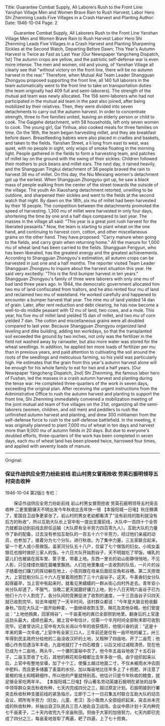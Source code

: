 Title: Guarantee Combat Supply, All Laborers Rush to the Front Line: Yanshan Village Men and Women Brave Rain to Rush Harvest; Labor Hero Shi Zhenming Leads Five Villages in a Crash Harvest and Planting
Author:
Date: 1946-10-04
Page: 2

　　Guarantee Combat Supply, All Laborers Rush to the Front Line
    Yanshan Village Men and Women Brave Rain to Rush Harvest
    Labor Hero Shi Zhenming Leads Five Villages in a Crash Harvest and Planting
    Sharpening Sickles at the Second Watch, Departing Before Dawn; This Year's Autumn Harvest is Twice as Fast as Last Year
    [Our Newspaper Yangcheng Dispatch, 1st] The autumn crops are yellow, and the patriotic self-defense war is even more intense. The men and women, old and young, of Yanshan Village all clearly see that "without victory on the front line, there will be no autumn harvest in the rear." Therefore, when Mutual Aid Team Leader Shangguan Zhongyou proposed supporting the front line, all 140 full laborers in the team automatically went to the front line to take on transportation duties (the team originally had 409 full and semi-laborers). The strength of the mutual aid team was newly allocated. The 156 semi-laborers who had not participated in the mutual aid team in the past also joined, after being mobilized by their relatives. Then, they were divided into seven detachments to carry out the autumn harvest. In order to concentrate strength, three to five families united, leaving an elderly person or child to cook. The Gaigehe detachment, with 58 households, left only seven women to cook. The young girl, Gai Yinhua, also cooked meals for three families on time. On the 16th, the team began harvesting millet, and they ate breakfast before dawn. Breastfeeding babies were also placed in cradles and baskets, and taken to the fields. Yanshan Street, a li long from east to west, was quiet, with no people in sight, only wisps of smoke floating in the morning light. People gathered in the fields to form a harvesting team, and patches of millet lay on the ground with the swing of their sickles. Children followed their mothers to pick beans and millet ears. The next day, it rained heavily, and the Shangguan Tingkui detachment of 36 people braved the rain to harvest 36 mu of millet. On this day, the Niu Meixiang women's detachment got up the earliest. When Shangguan Zhongyou got up, he saw a black mass of people walking from the center of the street towards the outside of the village. The youth An Xiaoshang detachment retorted, unwilling to be outdone, and sharpened their sickles and went to the fields at the second watch that night. By dawn on the 18th, six mu of millet had been harvested by their 16 people. The competition between the detachments promoted the speed of harvesting. 1,300 mu of millet were harvested in only four days, shortening the time by one and a half days compared to last year. The masses in the village all said: "This year is a great joint rush harvest for the liberated peasants." Now, the team is starting to plant wheat on the one hand, and continuing to harvest corn, cotton, and other miscellaneous grains on the other hand. They have proposed: "Carry manure when going to the fields, and carry grain when returning home." All the manure for 1,000 mu of wheat land has been carried to the fields. Shangguan Fengyun, who has been liberated, has the greatest energy and the greatest achievements. According to Shangguan Zhongyou's estimation, all autumn crops can be harvested in just one and a half months. The reporter visited Team Leader Shangguan Zhongyou to inquire about the harvest situation this year. He said very excitedly: "This is the first bumper harvest in ten years." Shangguan Zhongyou's family of three were laborers with only one mu of bad land three years ago. In 1944, the democratic government allocated him two mu of land confiscated from traitors, and he also rented four mu of land and reclaimed two mu of wasteland. He worked carefully and happened to encounter a bumper harvest that year. The nine mu of land yielded 14 dan of grain. Later, after rent reduction and debt clearing, he has now become a well-to-do middle peasant with 12 mu of land, two cows, and a mule. This year, his five mu of millet land yielded 15 dan of millet, and two mu of corn yielded 7 dan. The cotton and miscellaneous grains were all doubled compared to last year. Because Shangguan Zhongyou organized land leveling and dike building, adding ten workdays, so that the transplanted soil exceeded the ground by two inches, not only was the fertilizer in the field not washed away by rainwater, but also more water was stored for the wheat seedlings. In addition, he applied ten more loads of fertilizer per mu than in previous years, and paid attention to cultivating the soil around the roots of the seedlings and meticulous farming, so his yield was particularly high. He estimates that the grain from this year's autumn harvest alone will be enough for his whole family to eat for two and a half years.
    [Our Newspaper Yangcheng Dispatch, 2nd] Shi Zhenming, the famous labor hero of Fushan, led the masses in a crash autumn harvest and planting during the tense war. He completed three-quarters of the work in seven days, exceeding the original plan. After receiving the urgent instructions from the Administrative Office to rush the autumn harvest and planting to support the front line, Shi Zhenming immediately convened a mobilization meeting of the joint mutual aid team of five villages on the 21st, organizing all the semi-laborers (women, children, and old men) and peddlers to rush the unfinished autumn harvest and planting, and drew 300 militiamen from the self-defense force to rush to the self-defense battlefield. In the meeting, it was originally planned to plant 7,000 mu of wheat in ten days and harvest more than 9,000 mu of autumn fields in 20 days. But due to everyone's doubled efforts, three-quarters of the work has been completed in seven days, each mu of wheat land has been plowed twice, harrowed four times, and applied with seventy loads of manure.



<hr /> 

Original: 


### 保证作战供应全劳力纷赴前线  岩山村男女冒雨抢收  劳英石振明领导五村突击收种

1946-10-04
第2版()
专栏：

　　保证作战供应全劳力纷赴前线
    岩山村男女冒雨抢收
    劳英石振明领导五村突击收种
    二更里磨镰天不明出发今年秋收比去年快一倍
    【本报阳城一日电】秋庄稼黄了，爱国自卫战争更紧张了。岩山村的男女老幼都看清了“没有前线的胜利就没有后方的秋收”，所以互助大队长上官中有一提出支援前线，大队中一百四十个全劳力就都自动到前线去担任运输（大队原有全半劳力四百零九人）。互助大队的力量作了新的配备，过去没有参加互助队的一百五十六个半劳力，经过他们亲戚的动员，也参加了，接着分为七个分队，进行秋收。为了集中力量，三五家联合起来，留一个老人或小孩做饭。盖家河分队五十八户，仅留了七个做饭的妇女。小闺女盖银花也按时做好三家人的饭。十六日大队开始割谷子，天不明就吃了早饭。哺乳的婴儿们也被装在摇车里、筐子里，带着上地。东西一里长的岩山街静悄悄地，不见人影，只见缕缕炊烟在晨曦里飘扬。人们在地里集成一支收割的队伍，一片片的谷子随着他们镰刀的挥动躺在地上，小孩则跟在母亲后面拾豆角和谷穗。第二天雨很大，上官廷魁分队三十六人在冒着雨抢割了三十六亩谷子。这天，牛美香妇女分队起得最早，当上官中有起来时，就看见黑蠕蠕的一群从街心向村外走去。青年安小尚分队却道了，不服气，当晚二更天就磨好镰刀上地，到十八日天明六亩谷子已为他们十六个人割完了。各分队间的竞赛促进了收割的速度，一千三百亩谷子只四天就已收割完毕，较去年缩短了一天半时间，该村群众都说：“今年是大联合抢收翻身秋。”现在大队正一面开始种麦，一面继续收割玉茭、棉花及其他杂粮。他们曾提出：“上地他捎粪，回家捎谷”，一千亩麦地的粪已全部担到地里。翻身后的上官逢运劲头最大，成绩也最大。据上官中有估计，仅需一个半月时间全部秋禾即可收割完毕。记者曾访问上官中有大队长询以今年的收获情形，他很兴奋的说：“这是十年来的第一次丰收。”上官中有全家三口人，三年前还是仅有一亩坏地的雇工，卅三年得到民主政府分给他的二亩没收汉奸的土地，又租种了四亩地、开了二亩荒；他细心作务恰遇当年丰收，九亩地就打了十四石粮食；以后又经过减租清债，现在他已成为十二亩地，两头牛，一个骡的富裕中农了。他今年五亩谷地收了十五石谷子，二亩玉茭收了七石，其他的棉花和杂粮都比去年多收一倍。由于组织起来以后，上官中有整地垒堰，加了十个工，使揠土越过地面二寸，不仅未被雨水冲去田中肥料，而且更多储蓄了麦苗的水份，加以每亩地比往年多上了十担肥，并注意了苗根的培土和精耕细作，所以他的产量就特别高。他估计只是今年秋收的粮食，就足够全家吃两年半。
    【本报阳城二日电】俘山著名劳动英雄石振明在紧张的战争中领导群众突击秋收秋种，七天内完成四分之三，超过原定计划。石振明接到行署突击秋收秋种支援前线的紧急指示，立即于二十一日召集五村联合互助大队的动员会议，把所有半劳力（妇女、儿童、老汉）及小贩商人全部组织起来，突击尚未完成的秋收秋种，并抽出自卫队民兵三百人驰赴自卫战场。会议中原计划十天内种完七千亩麦子，二十天内收完九千余亩秋田。但由于大家的加倍努力，七天内即已完成了四分之三，每亩麦地皆犁了两遍，耙了四遍，上了七十担粪。
